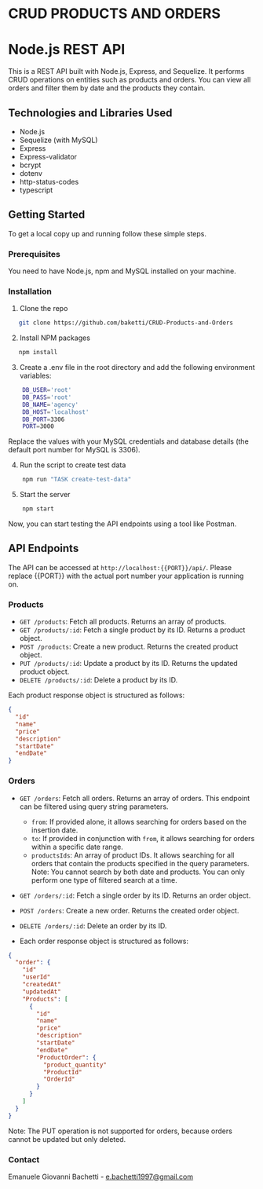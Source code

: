 # CRUD PRODUCTS AND ORDERS
# Node.js REST API

This is a REST API built with Node.js, Express, and Sequelize. It performs CRUD operations on entities such as products and orders. You can view all orders and filter them by date and the products they contain.

## Technologies and Libraries Used

- Node.js
- Sequelize (with MySQL)
- Express
- Express-validator
- bcrypt
- dotenv
- http-status-codes
- typescript

## Getting Started

To get a local copy up and running follow these simple steps.

### Prerequisites

You need to have Node.js, npm and MySQL installed on your machine.

### Installation

1. Clone the repo
```bash
   git clone https://github.com/baketti/CRUD-Products-and-Orders
```

2. Install NPM packages
```bash
   npm install
```

3. Create a .env file in the root directory and add the following environment variables:
```bash
    DB_USER='root'
    DB_PASS='root'
    DB_NAME='agency'
    DB_HOST='localhost'
    DB_PORT=3306
    PORT=3000
```
Replace the values with your MySQL credentials and database details (the default port number for MySQL is 3306).

4. Run the script to create test data
```bash
    npm run "TASK create-test-data"
```

5. Start the server
```bash
    npm start
```
Now, you can start testing the API endpoints using a tool like Postman.

## API Endpoints

The API can be accessed at `http://localhost:{{PORT}}/api/`.
Please replace {{PORT}} with the actual port number your application is running on.

### Products

- `GET /products`: Fetch all products. Returns an array of products.
- `GET /products/:id`: Fetch a single product by its ID. Returns a product object.
- `POST /products`: Create a new product. Returns the created product object.
- `PUT /products/:id`: Update a product by its ID. Returns the updated product object.
- `DELETE /products/:id`: Delete a product by its ID. 

Each product response object is structured as follows:

```json
{
  "id"
  "name"
  "price"
  "description"
  "startDate"
  "endDate"
}
```
###  Orders

- `GET /orders`: Fetch all orders. Returns an array of orders. This endpoint can be filtered using query string parameters. 
  - `from`: If provided alone, it allows searching for orders based on the insertion date.
  - `to`: If provided in conjunction with `from`, it allows searching for orders within a specific date range.
  - `productsIds`: An array of product IDs. It allows searching for all orders that contain the products specified in the query parameters.
  Note: You cannot search by both date and products. You can only perform one type of filtered search at a time.
- `GET /orders/:id`: Fetch a single order by its ID. Returns an order object.
- `POST /orders`: Create a new order. Returns the created order object.
- `DELETE /orders/:id`: Delete an order by its ID.

- Each order response object is structured as follows:
```json
{
  "order": {
    "id"
    "userId"
    "createdAt"
    "updatedAt"
    "Products": [
      {
        "id"
        "name"
        "price"
        "description"
        "startDate"
        "endDate"
        "ProductOrder": {
          "product_quantity"
          "ProductId"
          "OrderId"
        }
      }
    ]
  }
}
```
Note: The PUT operation is not supported for orders, because orders cannot be updated but only deleted.

### Contact
Emanuele Giovanni Bachetti - e.bachetti1997@gmail.com